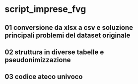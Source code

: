 # script_imprese_fvg
## 01 conversione da xlsx a csv e soluzione principali problemi del dataset originale
## 02 struttura in diverse tabelle e pseudonimizzazione
## 03 codice ateco univoco
